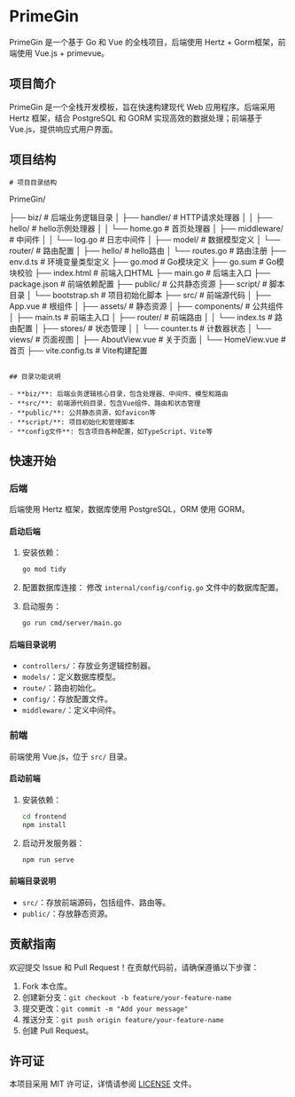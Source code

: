 # PrimeGin

PrimeGin 是一个基于 Go 和 Vue 的全栈项目，后端使用 Hertz + Gorm框架，前端使用 Vue.js + primevue。

## 项目简介

PrimeGin 是一个全栈开发模板，旨在快速构建现代 Web 应用程序。后端采用 Hertz 框架，结合 PostgreSQL 和 GORM 实现高效的数据处理；前端基于 Vue.js，提供响应式用户界面。

## 项目结构


```
# 项目目录结构

```
PrimeGin/

├── biz/                      # 后端业务逻辑目录
│   ├── handler/              # HTTP请求处理器
│   │   ├── hello/            # hello示例处理器
│   │   └── home.go           # 首页处理器
│   ├── middleware/           # 中间件
│   │   └── log.go            # 日志中间件
│   ├── model/                # 数据模型定义
│   └── router/               # 路由配置
│       ├── hello/            # hello路由
│       └── routes.go         # 路由注册
├── env.d.ts                  # 环境变量类型定义
├── go.mod                    # Go模块定义
├── go.sum                    # Go模块校验
├── index.html                # 前端入口HTML
├── main.go                   # 后端主入口
├── package.json              # 前端依赖配置
├── public/                   # 公共静态资源
├── script/                   # 脚本目录
│   └── bootstrap.sh          # 项目初始化脚本
├── src/                      # 前端源代码
│   ├── App.vue               # 根组件
│   ├── assets/               # 静态资源
│   ├── components/           # 公共组件
│   ├── main.ts               # 前端主入口
│   ├── router/               # 前端路由
│   │   └── index.ts          # 路由配置
│   ├── stores/               # 状态管理
│   │   └── counter.ts        # 计数器状态
│   └── views/                # 页面视图
│       ├── AboutView.vue     # 关于页面
│       └── HomeView.vue      # 首页
├── vite.config.ts            # Vite构建配置
```

## 目录功能说明

- **biz/**: 后端业务逻辑核心目录，包含处理器、中间件、模型和路由
- **src/**: 前端源代码目录，包含Vue组件、路由和状态管理
- **public/**: 公共静态资源，如favicon等
- **script/**: 项目初始化和管理脚本
- **config文件**: 包含项目各种配置，如TypeScript、Vite等
```

## 快速开始

### 后端

后端使用 Hertz 框架，数据库使用 PostgreSQL，ORM 使用 GORM。

#### 启动后端

1. 安装依赖：
   ```bash
   go mod tidy
   ```

2. 配置数据库连接：
   修改 `internal/config/config.go` 文件中的数据库配置。

3. 启动服务：
   ```bash
   go run cmd/server/main.go
   ```

#### 后端目录说明

- `controllers/`：存放业务逻辑控制器。
- `models/`：定义数据库模型。
- `route/`：路由初始化。
- `config/`：存放配置文件。
- `middleware/`：定义中间件。

### 前端

前端使用 Vue.js，位于 `src/` 目录。

#### 启动前端

1. 安装依赖：
   ```bash
   cd frontend
   npm install
   ```

2. 启动开发服务器：
   ```bash
   npm run serve
   ```

#### 前端目录说明

- `src/`：存放前端源码，包括组件、路由等。
- `public/`：存放静态资源。

## 贡献指南

欢迎提交 Issue 和 Pull Request！在贡献代码前，请确保遵循以下步骤：

1. Fork 本仓库。
2. 创建新分支：`git checkout -b feature/your-feature-name`
3. 提交更改：`git commit -m "Add your message"`
4. 推送分支：`git push origin feature/your-feature-name`
5. 创建 Pull Request。

## 许可证

本项目采用 MIT 许可证，详情请参阅 [LICENSE](./LICENSE) 文件。
